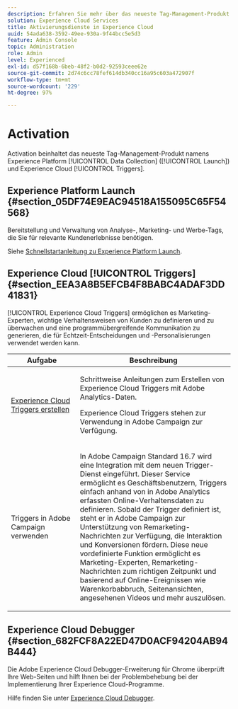 ```yaml
---
description: Erfahren Sie mehr über das neueste Tag-Management-Produkt namens Experience Platform Launch.
solution: Experience Cloud Services
title: Aktivierungsdienste in Experience Cloud
uuid: 54ada638-3592-49ee-930a-9f44bcc5e5d3
feature: Admin Console
topic: Administration
role: Admin
level: Experienced
exl-id: d57f168b-6beb-48f2-b0d2-92593ceee62e
source-git-commit: 2d74c6cc78fef614db340cc16a95c603a472907f
workflow-type: tm+mt
source-wordcount: '229'
ht-degree: 97%

---
```


# Activation

Activation beinhaltet das neueste Tag-Management-Produkt namens Experience Platform [!UICONTROL Data Collection] ([!UICONTROL Launch]) und Experience Cloud [!UICONTROL Triggers].

## Experience Platform Launch {#section_05DF74E9EAC94518A155095C65F54568}

Bereitstellung und Verwaltung von Analyse-, Marketing- und Werbe-Tags, die Sie für relevante Kundenerlebnisse benötigen.

Siehe [Schnellstartanleitung zu Experience Platform Launch](https://experienceleague.adobe.com/docs/launch/using/get-started/quick-start.html?lang=de).

## Experience Cloud [!UICONTROL Triggers] {#section_EEA3A8B5EFCB4F8BABC4ADAF3DD41831}

[!UICONTROL Experience Cloud Triggers] ermöglichen es Marketing-Experten, wichtige Verhaltensweisen von Kunden zu definieren und zu überwachen und eine programmübergreifende Kommunikation zu generieren, die für Echtzeit-Entscheidungen und -Personalisierungen verwendet werden kann.

<table id="table_AF6842470172429EA97C9B02163BD0C3"> 
 <thead> 
  <tr> 
   <th colname="col1" class="entry"> Aufgabe </th>
   <th colname="col2" class="entry"> Beschreibung </th>
  </tr> 
 </thead>
 <tbody> 
  <tr> 
   <td colname="col1"> <p> <a href="triggers.md#concept_887B30241B3E4DB0A2553B2996E2D4FB" format="dita" scope="local"> Experience Cloud Triggers erstellen </a> </p> </td> 
   <td colname="col2"> <p> Schrittweise Anleitungen zum Erstellen von Experience Cloud Triggers mit Adobe Analytics-Daten. </p> <p>Experience Cloud Triggers stehen zur Verwendung in Adobe Campaign zur Verfügung. </p> </td>
  </tr>
  <tr> 
   <td colname="col1"> <p>Triggers in Adobe Campaign verwenden </p> </td> 
   <td colname="col2"> <p> In Adobe Campaign Standard 16.7 wird eine Integration mit dem neuen Trigger-Dienst eingeführt. Dieser Service ermöglicht es Geschäftsbenutzern, Triggers einfach anhand von in Adobe Analytics erfassten Online-Verhaltensdaten zu definieren. Sobald der Trigger definiert ist, steht er in Adobe Campaign zur Unterstützung von Remarketing-Nachrichten zur Verfügung, die Interaktion und Konversionen fördern. Diese neue vordefinierte Funktion ermöglicht es Marketing-Experten, Remarketing-Nachrichten zum richtigen Zeitpunkt und basierend auf Online-Ereignissen wie Warenkorbabbruch, Seitenansichten, angesehenen Videos und mehr auszulösen. </p> </td>
  </tr>
 </tbody>
</table>


## Experience Cloud Debugger {#section_682FCF8A22ED47D0ACF94204AB94B444}

Die Adobe Experience Cloud Debugger-Erweiterung für Chrome überprüft Ihre Web-Seiten und hilft Ihnen bei der Problembehebung bei der Implementierung Ihrer Experience Cloud-Programme.

Hilfe finden Sie unter [Experience Cloud Debugger](https://experienceleague.adobe.com/docs/debugger/using/experience-cloud-debugger.html?lang=de).
